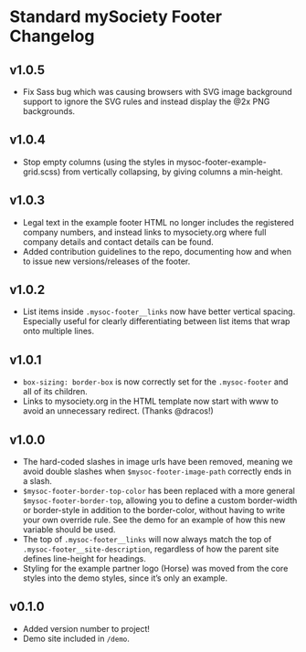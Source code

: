 # Standard mySociety Footer Changelog

## v1.0.5

* Fix Sass bug which was causing browsers with SVG image background support to ignore the SVG rules and instead display the @2x PNG backgrounds.

## v1.0.4

* Stop empty columns (using the styles in mysoc-footer-example-grid.scss) from vertically collapsing, by giving columns a min-height.

## v1.0.3

* Legal text in the example footer HTML no longer includes the registered company numbers, and instead links to mysociety.org where full company details and contact details can be found.
* Added contribution guidelines to the repo, documenting how and when to issue new versions/releases of the footer.

## v1.0.2

* List items inside `.mysoc-footer__links` now have better vertical spacing. Especially useful for clearly differentiating between list items that wrap onto multiple lines.

## v1.0.1

* `box-sizing: border-box` is now correctly set for the `.mysoc-footer` and all of its children.
* Links to mysociety.org in the HTML template now start with www to avoid an unnecessary redirect. (Thanks @dracos!)

## v1.0.0

* The hard-coded slashes in image urls have been removed, meaning we avoid double slashes when `$mysoc-footer-image-path` correctly ends in a slash.
* `$mysoc-footer-border-top-color` has been replaced with a more general `$mysoc-footer-border-top`, allowing you to define a custom border-width or border-style in addition to the border-color, without having to write your own override rule. See the demo for an example of how this new variable should be used.
* The top of `.mysoc-footer__links` will now always match the top of `.mysoc-footer__site-description`, regardless of how the parent site defines line-height for headings.
* Styling for the example partner logo (Horse) was moved from the core styles into the demo styles, since it’s only an example.

## v0.1.0

* Added version number to project!
* Demo site included in `/demo`.

